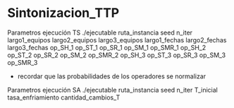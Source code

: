 # Sintonizacion_TTP

Parametros ejecución TS
./ejecutable ruta_instancia seed n_iter largo1_equipos largo2_equipos largo3_equipos largo1_fechas largo2_fechas largo3_fechas op_SH_1 op_ST_1 op_SR_1 op_SM_1 op_SMR_1 op_SH_2 op_ST_2 op_SR_2 op_SM_2 op_SMR_2 op_SH_3 op_ST_3 op_SR_3 op_SM_3 op_SMR_3

* recordar que las probabilidades de los operadores se normalizar

Parametros ejecución SA
./ejecutable ruta_instancia seed n_iter T_inicial tasa_enfriamiento cantidad_cambios_T
